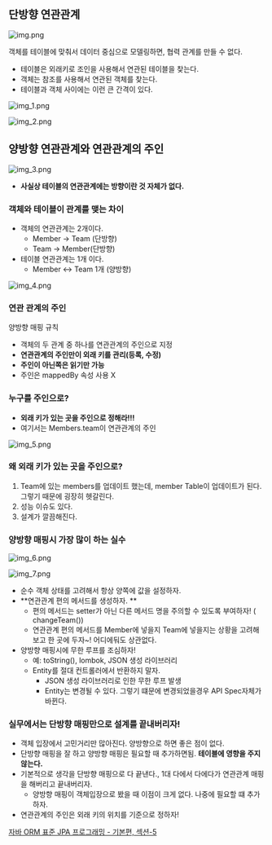 ## 단방향 연관관계

![img.png](images/section05-0.png)

객체를 테이블에 맞춰서 데이터 중심으로 모델링하면, 협력 관계를 만들 수 없다.<br>

* 테이블은 외래키로 조인을 사용해서 연관된 테이블을 찾는다.
* 객체는 참조를 사용해서 연관된 객체를 찾는다.
* 테이블과 객체 사이에는 이런 큰 간격이 있다.

![img_1.png](images/section05-1.png)


![img_2.png](images/section05-2.png)


## 양방향 연관관계와 연관관계의 주인

![img_3.png](images/section05-3.png)

* **사실상 테이블의 연관관계에는 방향이란 것 자체가 없다.**


### 객체와 테이블이 관계를 맺는 차이

* 객체의 연관관계는 2개이다.
  * Member -> Team (단방향)
  * Team -> Member(단방향)
* 테이블 연관관계는 1개 이다.
  * Member <-> Team 1개 (양방향)

![img_4.png](images/section05-4.png)

### 연관 관계의 주인

양방향 매핑 규칙
* 객체의 두 관계 중 하나를 연관관계의 주인으로 지정
* **연관관계의 주인만이 외래 키를 관리(등록, 수정)**
* **주인이 아닌쪽은 읽기만 가능**
* 주인은 mappedBy 속성 사용 X

### 누구를 주인으로?
* **외래 키가 있는 곳을 주인으로 정해라!!!**
* 여기서는 Members.team이 연관관계의 주인

![img_5.png](images/section05-5.png)

### 왜 외래 키가 있는 곳을 주인으로?

1. Team에 있는 members를 업데이트 했는데, member Table이 업데이트가 된다. 그렇기 때문에 굉장히 헷갈린다.
2. 성능 이슈도 있다.
3. 설계가 깔끔해진다.


### 양방향 매핑시 가장 많이 하는 실수 

![img_6.png](images/section05-6.png)

![img_7.png](images/section05-7.png)


* 순수 객체 상태를 고려해서 항상 양쪽에 값을 설정하자.
* **연관관계 편의 메서드를 생성하자. **
  * 편의 메서드는 setter가 아닌 다른 메서드 명을 주의할 수 있도록 부여하자! ( changeTeam())
  * 연관관계 편의 메서드를 Member에 넣을지 Team에 넣을지는 상황을 고려해보고 한 곳에 두자~! 어디에둬도 상관없다.
* 양방향 매핑시에 무한 루프를 조심하자!
  * 예: toString(), lombok, JSON 생성 라이브러리
  * Entity를 절대 컨트롤러에서 반환하지 말자.
    * JSON 생성 라이브러리로 인한 무한 루프 발생
    * Entity는 변경될 수 있다. 그렇기 떄문에 변경되었을경우 API Spec자체가 바뀐다.

### 실무에서는 단방향 매핑만으로 설계를 끝내버리자!

* 객체 입장에서 고민거리만 많아진다. 양방향으로 하면 좋은 점이 없다.
* 단방향 매핑을 잘 하고 양방향 매핑은 필요할 때 추가하면됨. **테이블에 영향을 주지않는다.**
* 기본적으로 생각을 단방향 매핑으로 다 끝낸다., 1대 다에서 다에다가 연관관계 매핑을 해버리고 끝내버리자.
  * 양방향 매핑이 객체입장으로 봤을 때 이점이 크게 없다. 나중에 필요할 떄 추가하자.
* 연관관계의 주인은 외래 키의 위치를 기준으로 정하자!


[자바 ORM 표준 JPA 프로그래밍 - 기본편, 섹션-5](https://www.inflearn.com/course/ORM-JPA-Basic/dashboard)

